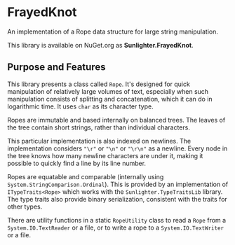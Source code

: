 ﻿<!-- -*- coding: utf-8; fill-column: 118 -*- -->

# FrayedKnot

An implementation of a Rope data structure for large string manipulation.

This library is available on NuGet.org as **Sunlighter.FrayedKnot**.

## Purpose and Features

This library presents a class called `Rope`. It's designed for quick manipulation of relatively large volumes of text,
especially when such manipulation consists of splitting and concatenation, which it can do in logarithmic time. It
uses `char` as its character type.

Ropes are immutable and based internally on balanced trees. The leaves of the tree contain short strings, rather than
individual characters.

This particular implementation is also indexed on newlines. The implementation considers `"\r"` or `"\n"` or `"\r\n"`
as a newline. Every node in the tree knows how many newline characters are under it, making it possible to quickly
find a line by its line number.

Ropes are equatable and comparable (internally using `System.StringComparison.Ordinal`). This is provided by an
implementation of `ITypeTraits<Rope>` which works with the `Sunlighter.TypeTraitsLib` library. The type traits also
provide binary serialization, consistent with the traits for other types.

There are utility functions in a static `RopeUtility` class to read a `Rope` from a `System.IO.TextReader` or a file,
or to write a rope to a `System.IO.TextWriter` or a file.
